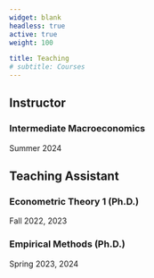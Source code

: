 ```yaml
---
widget: blank
headless: true
active: true
weight: 100

title: Teaching
# subtitle: Courses
---
```


## Instructor

### Intermediate Macroeconomics

Summer 2024
<!-- [website](https://www.acom.rwth-aachen.de/3teaching/0classes/cesi) -->


## Teaching Assistant 

### Econometric Theory 1 (Ph.D.)

Fall 2022, 2023
<!-- [website](https://www.mi.uni-koeln.de/NumSim/teaching/seminar-numerische-methoden-in-der-stromungsmechanik-14722-0042-ss21/) -->

### Empirical Methods (Ph.D.)

Spring 2023, 2024
<!-- [website](https://www.mi.uni-koeln.de/NumSim/teaching/seminar-maschinelles-lernen-in-theorie-und-praxis-14722-0039/) -->
